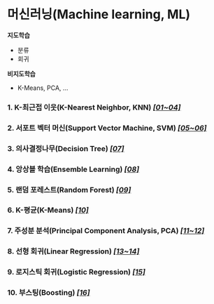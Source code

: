 # 머신러닝(Machine learning, ML)
**지도학습**
- 분류
- 회귀

**비지도학습**
- K-Means, PCA, ...

### 1. K-최근접 이웃(K-Nearest Neighbor, KNN) <U>*[01~04]*</U>

### 2. 서포트 벡터 머신(Support Vector Machine, SVM) <U>*[05~06]*</U>

### 3. 의사결정나무(Decision Tree) <U>*[07]*</U>

### 4. 앙상블 학습(Ensemble Learning) <U>*[08]*</U>

### 5. 랜덤 포레스트(Random Forest) <U>*[09]*</U>

### 6. K-평균(K-Means) <U>*[10]*</U>

### 7. 주성분 분석(Principal Component Analysis, PCA) <U>*[11~12]*</U>

### 8. 선형 회귀(Linear Regression) <U>*[13~14]*</U>

### 9. 로지스틱 회귀(Logistic Regression) <U>*[15]*</U>

### 10. 부스팅(Boosting) <U>*[16]*</U>